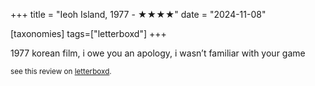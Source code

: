 +++
title = "Ieoh Island, 1977 - ★★★★"
date = "2024-11-08"

[taxonomies]
tags=["letterboxd"]
+++

1977 korean film, i owe you an apology, i wasn’t familiar with your game

<small>see this review on <a href="https://letterboxd.com/nonmodernist/film/ieoh-island/">letterboxd</a>.